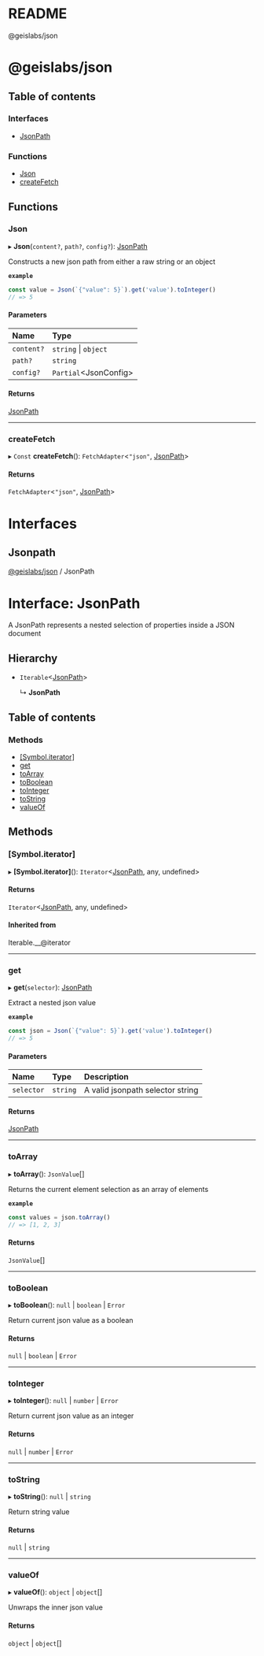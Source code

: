 # README

@geislabs/json

# @geislabs/json

## Table of contents

### Interfaces

- [JsonPath](#jsonpath)

### Functions

- [Json](#json)
- [createFetch](#createfetch)

## Functions

### Json

▸ **Json**(`content?`, `path?`, `config?`): [JsonPath](#jsonpath)

Constructs a new json path from either a raw string
or an object

**`example`**
```typescript
const value = Json(`{"value": 5}`).get('value').toInteger()
// => 5
```

#### Parameters

| Name | Type |
| :------ | :------ |
| `content?` | `string` \| `object` |
| `path?` | `string` |
| `config?` | `Partial`<JsonConfig\> |

#### Returns

[JsonPath](#jsonpath)

___

### createFetch

▸ `Const` **createFetch**(): `FetchAdapter`<``"json"``, [JsonPath](#jsonpath)\>

#### Returns

`FetchAdapter`<``"json"``, [JsonPath](#jsonpath)\>

# Interfaces

## Jsonpath

[@geislabs/json](#readme) / JsonPath

# Interface: JsonPath

A JsonPath represents a nested selection of
properties inside a JSON document

## Hierarchy

- `Iterable`<[JsonPath](#jsonpath)\>

  ↳ **JsonPath**

## Table of contents

### Methods

- [[Symbol.iterator]](jsonpath.md#[symbol.iterator])
- [get](#get)
- [toArray](#toarray)
- [toBoolean](#toboolean)
- [toInteger](#tointeger)
- [toString](#tostring)
- [valueOf](#valueof)

## Methods

### [Symbol.iterator]

▸ **[Symbol.iterator]**(): `Iterator`<[JsonPath](#jsonpath), any, undefined\>

#### Returns

`Iterator`<[JsonPath](#jsonpath), any, undefined\>

#### Inherited from

Iterable.\_\_@iterator

___

### get

▸ **get**(`selector`): [JsonPath](#jsonpath)

Extract a nested json value

**`example`**
```typescript
const json = Json(`{"value": 5}`).get('value').toInteger()
// => 5
```

#### Parameters

| Name | Type | Description |
| :------ | :------ | :------ |
| `selector` | `string` | A valid jsonpath selector string |

#### Returns

[JsonPath](#jsonpath)

___

### toArray

▸ **toArray**(): `JsonValue`[]

Returns the current element selection as
an array of elements

**`example`**
```typescript
const values = json.toArray()
// => [1, 2, 3]
```

#### Returns

`JsonValue`[]

___

### toBoolean

▸ **toBoolean**(): ``null`` \| `boolean` \| `Error`

Return current json value as a boolean

#### Returns

``null`` \| `boolean` \| `Error`

___

### toInteger

▸ **toInteger**(): ``null`` \| `number` \| `Error`

Return current json value as an integer

#### Returns

``null`` \| `number` \| `Error`

___

### toString

▸ **toString**(): ``null`` \| `string`

Return string value

#### Returns

``null`` \| `string`

___

### valueOf

▸ **valueOf**(): `object` \| `object`[]

Unwraps the inner json value

#### Returns

`object` \| `object`[]
